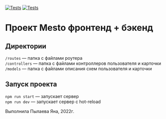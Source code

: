 [![Tests](https://github.com/IanaPylaeva/express-mesto-gha/actions/workflows/tests-13-sprint.yml/badge.svg)](https://github.com/IanaPylaeva/express-mesto-gha/actions/workflows/tests-13-sprint.yml) [![Tests](https://github.com/IanaPylaeva/express-mesto-gha/actions/workflows/tests-14-sprint.yml/badge.svg)](https://github.com/IanaPylaeva/express-mesto-gha/actions/workflows/tests-14-sprint.yml)
# Проект Mesto фронтенд + бэкенд

## Директории

`/routes` — папка с файлами роутера  
`/controllers` — папка с файлами контроллеров пользователя и карточки   
`/models` — папка с файлами описания схем пользователя и карточки  

## Запуск проекта

`npm run start` — запускает сервер   
`npm run dev` — запускает сервер с hot-reload

Выполнила Пылаева Яна, 2022г.
